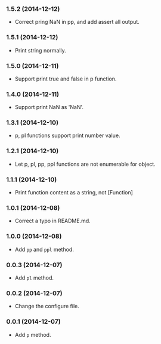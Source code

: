 ### 1.5.2 (2014-12-12)

- Correct pring NaN in pp, and add assert all output.

### 1.5.1 (2014-12-12)

- Print string normally.

### 1.5.0 (2014-12-11)

- Support print true and false in p function.

### 1.4.0 (2014-12-11)

- Support print NaN as 'NaN'.

### 1.3.1 (2014-12-10)

- p, pl functions support print number value.

### 1.2.1 (2014-12-10)

- Let p, pl, pp, ppl functions are not enumerable for object.

### 1.1.1 (2014-12-10)

- Print function content as a string, not [Function]

### 1.0.1 (2014-12-08)

- Correct a typo in README.md.

### 1.0.0 (2014-12-08)

- Add `pp` and `ppl` method.

### 0.0.3 (2014-12-07)

- Add `pl` method.

### 0.0.2 (2014-12-07)

- Change the configure file.

### 0.0.1 (2014-12-07)

- Add `p` method.
